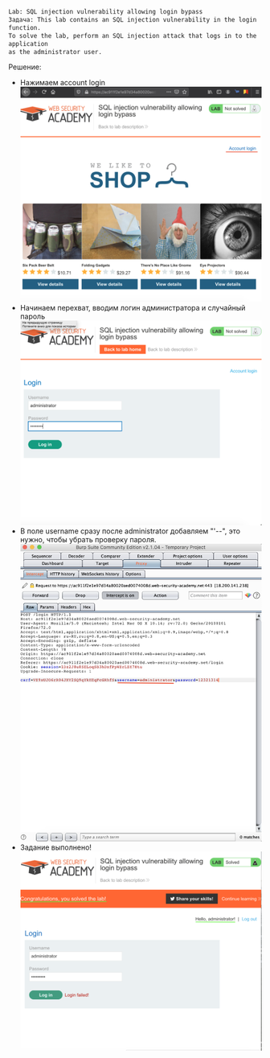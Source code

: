 ```
Lab: SQL injection vulnerability allowing login bypass
Задача: This lab contains an SQL injection vulnerability in the login function.
To solve the lab, perform an SQL injection attack that logs in to the application
as the administrator user.
```
Решение:
- Нажимаем account login
![](1.png)
- Начинаем перехват, вводим логин администратора и случайный пароль
![](2.png)
- В поле username сразу после administrator добавляем "'--", это нужно, чтобы убрать проверку пароля.
![](3.png)
- Задание выполнено!
![](4.png)

